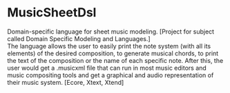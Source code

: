 # MusicSheetDsl
Domain-specific language for sheet music modeling. [Project for subject called Domain Specific Modeling and Languages.] </br>
The language allows the user to easily print the note system (with all its elements) of the desired composition, to generate musical chords, to print the text of the composition or the name of each specific note.
After this, the user would get a .musicxml file that can run in most music editors and music compositing tools and get a graphical and audio representation of their music system.
[Ecore, Xtext, Xtend]


